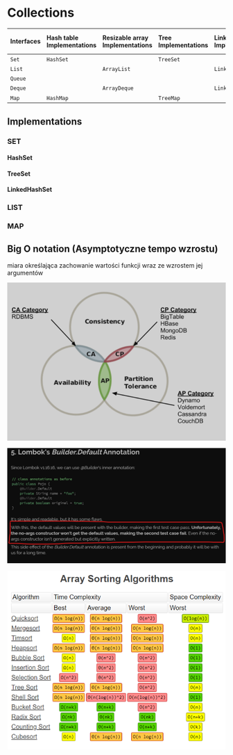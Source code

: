 # Collections



| Interfaces | Hash table Implementations | Resizable array Implementations | Tree Implementations | Linked list Implementations | Hash table + Linked list Implementations |
| :--- | :--- | :--- | :--- | :--- | :--- |
| `Set` | `HashSet` |   | `TreeSet` |   | `LinkedHashSet` |
| `List` |   | `ArrayList` |   | `LinkedList` |   |
| `Queue` |   |   |   |   |   |
| `Deque` |   | `ArrayDeque` |   | `LinkedList` |   |
| `Map` | `HashMap` |   | `TreeMap` |   | `LinkedHashMap` |

## Implementations

### SET

#### HashSet

#### TreeSet

#### LinkedHashSet

### LIST

#### 

### MAP

## Big O notation \(**Asymptotyczne tempo wzrostu\)**

miara określająca zachowanie wartości funkcji wraz ze wzrostem jej argumentów

![Big-O Complexity Chart](../../.gitbook/assets/image.png)

![Common Data Structure Operations](../../.gitbook/assets/image%20%281%29.png)

![Array Sorting Algorithms](../../.gitbook/assets/image%20%283%29.png)

